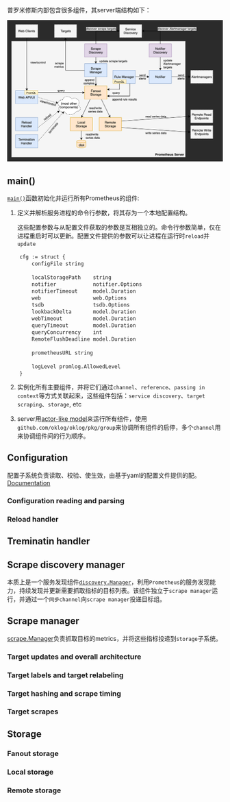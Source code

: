 普罗米修斯内部包含很多组件，其server端结构如下：

![](https://raw.githubusercontent.com/TDAkory/ImageResources/main/img/20210926152404.png)

## main()
[`main()`](https://github.com/prometheus/prometheus/blob/v2.3.1/cmd/prometheus/main.go#L77-L600)函数初始化并运行所有Prometheus的组件:

1.  定义并解析服务进程的命令行参数，将其存为一个本地配置结构。

    这些配置参数与从配置文件获取的参数是互相独立的。命令行参数简单，仅在进程重启时可以更新。配置文件提供的参数可以让进程在运行时`reload`并`update`
```golang
    cfg := struct {
		configFile string

		localStoragePath    string
		notifier            notifier.Options
		notifierTimeout     model.Duration
		web                 web.Options
		tsdb                tsdb.Options
		lookbackDelta       model.Duration
		webTimeout          model.Duration
		queryTimeout        model.Duration
		queryConcurrency    int
		RemoteFlushDeadline model.Duration

		prometheusURL string

		logLevel promlog.AllowedLevel
	}
```

2. 实例化所有主要组件，并将它们通过`channel`、`reference`、`passing in context`等方式关联起来，这些组件包括：`service discovery`、`target scraping`、`storage`, etc

3. server用[actor-like model](https://www.brianstorti.com/the-actor-model/)来运行所有组件，使用`github.com/oklog/oklog/pkg/group`来协调所有组件的启停，多个`channel`用来协调组件间的行为顺序。

## Configuration

配置子系统负责读取、校验、使生效，由基于yaml的配置文件提供的配。[Documentation](https://prometheus.io/docs/prometheus/latest/configuration/configuration/)

### Configuration reading and parsing

### Reload handler

## Treminatin handler

## Scrape discovery manager
本质上是一个服务发现组件[`discovery.Manager`](https://github.com/prometheus/prometheus/blob/v2.3.1/discovery/manager.go#L73-L89)，利用`Prometheus`的服务发现能力，持续发现并更新需要抓取指标的目标列表。该组件独立于`scrape manager`运行，并通过一个`同步channel`向`scrape manager`投递目标组。

## Scrape manager
[scrape.Manager](https://github.com/prometheus/prometheus/blob/v2.3.1/scrape/manager.go#L47-L62)负责抓取目标的metrics，并将这些指标投递到`storage`子系统。

### Target updates and overall architecture

### Target labels and target relabeling

### Target hashing and scrape timing

### Target scrapes


## Storage

### Fanout storage

### Local storage

### Remote storage
